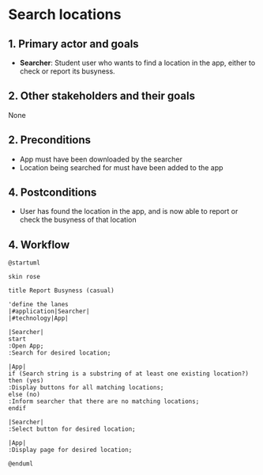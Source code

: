 # Search locations

## 1. Primary actor and goals
* __Searcher__: Student user who wants to find a location in the app, either to check or report its busyness. 

## 2. Other stakeholders and their goals

None

## 2. Preconditions

* App must have been downloaded by the searcher
* Location being searched for must have been added to the app

## 4. Postconditions

* User has found the location in the app, and is now able to report or check the busyness of that location 

## 4. Workflow

```plantuml
@startuml

skin rose

title Report Busyness (casual)

'define the lanes
|#application|Searcher|
|#technology|App|

|Searcher|
start
:Open App;
:Search for desired location;

|App|
if (Search string is a substring of at least one existing location?) then (yes) 
:Display buttons for all matching locations;
else (no)
:Inform searcher that there are no matching locations;
endif

|Searcher|
:Select button for desired location; 

|App|
:Display page for desired location; 

@enduml
```